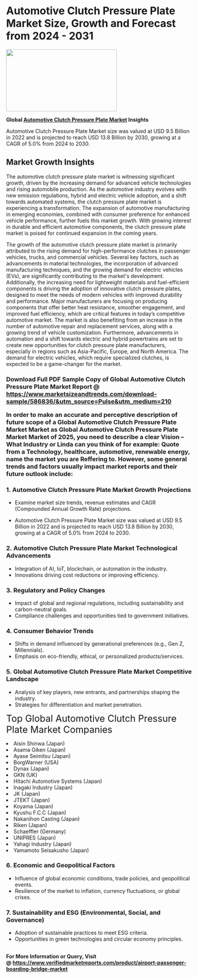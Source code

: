 <H1>Automotive Clutch Pressure Plate Market Size, Growth and Forecast from 2024 - 2031</H1><img class="aligncenter size-medium wp-image-584254" src="https://thirdeyenews.in/wp-content/uploads/2024/09/Global-Market-Research-300x168.jpeg" alt="" width="300" height="168" /><p><strong>Global&nbsp;<a href="https://www.marketsizeandtrends.com/download-sample/586836/&amp;utm_source=Pulse&amp;utm_medium=210">Automotive Clutch Pressure Plate Market</a> Insights</strong></p><p>Automotive Clutch Pressure Plate Market size was valued at USD 9.5 Billion in 2022 and is projected to reach USD 13.8 Billion by 2030, growing at a CAGR of 5.0% from 2024 to 2030.</p><p><h2>Market Growth Insights</h2> <p>The automotive clutch pressure plate market is witnessing significant growth, driven by the increasing demand for advanced vehicle technologies and rising automobile production. As the automotive industry evolves with new emission regulations, hybrid and electric vehicle adoption, and a shift towards automated systems, the clutch pressure plate market is experiencing a transformation. The expansion of automotive manufacturing in emerging economies, combined with consumer preference for enhanced vehicle performance, further fuels this market growth. With growing interest in durable and efficient automotive components, the clutch pressure plate market is poised for continued expansion in the coming years.</p> <p><strong></strong></p> <p>The growth of the automotive clutch pressure plate market is primarily attributed to the rising demand for high-performance clutches in passenger vehicles, trucks, and commercial vehicles. Several key factors, such as advancements in material technologies, the incorporation of advanced manufacturing techniques, and the growing demand for electric vehicles (EVs), are significantly contributing to the market's development. Additionally, the increasing need for lightweight materials and fuel-efficient components is driving the adoption of innovative clutch pressure plates, designed to meet the needs of modern vehicles with improved durability and performance. Major manufacturers are focusing on producing components that offer better heat resistance, smoother engagement, and improved fuel efficiency, which are critical features in today’s competitive automotive market. The market is also benefiting from an increase in the number of automotive repair and replacement services, along with a growing trend of vehicle customization. Furthermore, advancements in automation and a shift towards electric and hybrid powertrains are set to create new opportunities for clutch pressure plate manufacturers, especially in regions such as Asia-Pacific, Europe, and North America. The demand for electric vehicles, which require specialized clutches, is expected to be a game-changer for the market. <h3></p><p><span class=""><strong>Download Full PDF Sample Copy of Global Automotive Clutch Pressure Plate Market Report</strong> @ <a href="https://www.marketsizeandtrends.com/download-sample/586836/&amp;utm_source=Pulse&amp;utm_medium=210" target="_blank">https://www.marketsizeandtrends.com/download-sample/586836/&amp;utm_source=Pulse&amp;utm_medium=210</a></span></p><p>In order to make an accurate and perceptive description of future scope of a Global&nbsp;Automotive Clutch Pressure Plate Market Market as Global&nbsp;Automotive Clutch Pressure Plate Market Market of 2025, you need to describe a clear Vision &ndash; What Industry or Linda can you think of for example: Quote from a Technology, healthcare, automotive, renewable energy, name the market you are Reffering to. However, some general trends and factors usually impact market reports and their future outlook include:</p><h3>1.&nbsp;<strong>Automotive Clutch Pressure Plate Market Growth Projections</strong></h3><ul><li>Examine market size trends, revenue estimates and CAGR (Compounded Annual Growth Rate) projections.</li><li><p>Automotive Clutch Pressure Plate Market size was valued at USD 9.5 Billion in 2022 and is projected to reach USD 13.8 Billion by 2030, growing at a CAGR of 5.0% from 2024 to 2030.</p></li></ul><h3>2.&nbsp;<strong>Automotive Clutch Pressure Plate Market Technological Advancements</strong></h3><ul><li>Integration of AI, IoT, blockchain, or automation in the industry.</li><li>Innovations driving cost reductions or improving efficiency.</li></ul><h3>3.&nbsp;<strong>Regulatory and Policy Changes</strong></h3><ul><li>Impact of global and regional regulations, including sustainability and carbon-neutral goals.</li><li>Compliance challenges and opportunities tied to government initiatives.</li></ul><h3>4.&nbsp;<strong>Consumer Behavior Trends</strong></h3><ul><li>Shifts in demand influenced by generational preferences (e.g., Gen Z, Millennials).</li><li>Emphasis on eco-friendly, ethical, or personalized products/services.</li></ul><h3>5.&nbsp;<strong>Global Automotive Clutch Pressure Plate Market Competitive Landscape</strong></h3><ul><li>Analysis of key players, new entrants, and partnerships shaping the industry.</li><li>Strategies for differentiation and market penetration.</li></ul><p data-pm-slice="1 1 []"><span style="color: inherit; font-family: inherit; font-size: 25px;">Top Global Automotive Clutch Pressure Plate Market Companies</span></p><div class="" data-test-id=""><p><li>Aisin Shinwa (Japan)</li><li> Asama Giken (Japan)</li><li> Ayase Seimitsu (Japan)</li><li> BorgWarner (USA)</li><li> Dynax (Japan)</li><li> GKN (UK)</li><li> Hitachi Automotive Systems (Japan)</li><li> Inagaki Industry (Japan)</li><li> JK (Japan)</li><li> JTEKT (Japan)</li><li> Koyama (Japan)</li><li> Kyushu F.C.C (Japan)</li><li> Nakanihon Casting (Japan)</li><li> Riken (Japan)</li><li> Schaeffler (Germany)</li><li> UNIPRES (Japan)</li><li> Yahagi Industry (Japan)</li><li> Yamamoto Seisakusho (Japan)</li></p></div><h3>6.&nbsp;<strong>Economic and Geopolitical Factors</strong></h3><ul><li>Influence of global economic conditions, trade policies, and geopolitical events.</li><li>Resilience of the market to inflation, currency fluctuations, or global crises.</li></ul><h3>7.&nbsp;<strong>Sustainability and ESG (Environmental, Social, and Governance)</strong></h3><ul><li>Adoption of sustainable practices to meet ESG criteria.</li><li>Opportunities in green technologies and circular economy principles.</li></ul><h2><strong style="font-size: 14px;">For More Information or Query, Visit @&nbsp;</strong><a style="background-color: #ffffff; font-size: 14px;" href="https://www.marketsizeandtrends.com/report/automotive-clutch-pressure-plate-market/" target="_blank">https://www.verifiedmarketreports.com/product/airport-passenger-boarding-bridge-market</a></h2>
